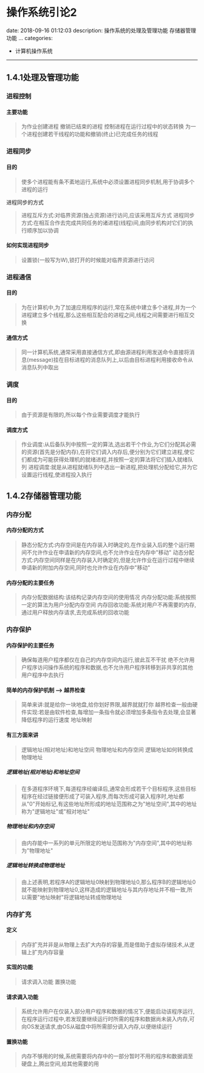 #   操作系统引论2
date: 2018-09-16 01:12:03
description: 操作系统的处理及管理功能 存储器管理功能 ...
categories:
-   计算机操作系统
---
##	1.4.1处理及管理功能
###	进程控制
####	主要功能
>   为作业创建进程
>   撤销已结束的进程
>   控制进程在运行过程中的状态转换
>   为一个进程创建若干线程的功能和撤销(终止)已完成任务的线程
###	进程同步
####	目的
>   使多个进程能有条不紊地运行,系统中必须设置进程同步机制,用于协调多个进程的运行

进程同步的方式
>   进程互斥方式:对临界资源(独占资源)进行访问,应该采用互斥方式
>   进程同步方式:在相互合作去完成共同任务的诸进程(线程)间,由同步机构对它们的执行顺序加以协调
####	如何实现进程同步
>   设置锁(一般写为W),锁打开的时候能对临界资源进行访问
###	进程通信
####	目的
>   为在计算机中,为了加速应用程序的运行,常在系统中建立多个进程,并为一个进程建立多个线程,那么这些相互配合的进程之间,线程之间需要进行相互交换

####    通信方式
>   同一计算机系统,通常采用直接通信方式,即由源进程利用发送命令直接将消息(message)挂在目标进程的消息队列上,以后由目标进程利用接收命令从消息队列中取出
###	调度
####	目的
>   由于资源是有限的,所以每个作业需要调度才能执行
####	调度方式
>   作业调度:从后备队列中按照一定的算法,选出若干个作业,为它们分配其必需的资源(首先是分配内存),在将它们调入内存后,便分别为它们建立进程,使它们都成为可能获得处理机的就绪进程,并按照一定的算法将它们插入就绪队列
>   进程调度:就是从进程就绪队列中选出一新进程,把处理机分配给它,并为它设置运行线程,使进程投入执行
##	1.4.2存储器管理功能
###	内存分配
####	内存分配的方式
>   静态分配方式:内存空间是在内存装入时确定的,在作业装入后的整个运行期间不允许作业在申请新的内存空间,也不允许作业在内存中"移动"
>   动态分配方式:内存空间同样是在内存装入时确定的,但是允许作业在运行过程中继续申请新的附加内存空间,同时也允许作业在内存中"移动"
####	内存分配的主要任务
>   内存分配数据结构:该结构记录内存空间的使用情况
>   内存分配功能:系统按照一定的算法为用户分配内存空间
>   内存回收功能:系统对用户不再需要的内存,通过用户释放内存请求,去完成系统的回收功能
###	内存保护
####	内存保护的主要任务
>   确保每道用户程序都仅在自己的内存空间内运行,彼此互不干扰
>   绝不允许用户程序访问操作系统的程序和数据,也不允许用户程序转移到非共享的其他用户程序中去执行
####	简单的内存保护机制 –> 越界检查
>   简单来讲:就是给你一块地盘,给你划好界限,越界就就打你
>   越界检查一般由硬件实现:若是由软件检查,每增加一条指令就必须增加多条指令去处理,会显著降低程序的运行速度
地址映射
####	有三方面来讲
>   逻辑地址(相对地址)和地址空间
>   物理地址和内存空间
>   逻辑地址如何转换成物理地址
#####	逻辑地址(相对地址)和地址空间
>   在多道程序环境下,每道程序经编译后,通常会形成若干个目标程序,这些目标程序在经过链接便形成了可装入程序,而每次形成可装入程序时,地址都从"0"开始标记,有这些地址所形成的地址范围称之为"地址空间",其中的地址称为"逻辑地址"或"相对地址"
#####	物理地址和内存空间
>   由内存能中一系列的单元所限定的地址范围称为"内存空间",其中的地址称为"物理地址"
#####	逻辑地址转换成物理地址
>   由上述表明,若程序A的逻辑地址0映射到物理地址0,那么程序B的逻辑地址0就不能映射到物理地址0,这样造成的逻辑地址与其内存地址并不相一致,所以需要"地址映射"将逻辑地址转成物理地址
###	内存扩充
####	定义
>   内存扩充并非是从物理上去扩大内存的容量,而是借助于虚拟存储技术,从逻辑上扩充内存容量
####	实现的功能
>   请求调入功能
>   置换功能
####	请求调入功能
>   系统允许用户在仅装入部分用户程序和数据的情况下,便能启动该程序运行,在程序运行过程中,若发现要继续运行时所需的程序和数据尚未装入内存,可向OS发送请求,由OS从磁盘中将所需部分调入内存,以便继续运行
####	置换功能
>   内存不够用的时候,系统需要将内存中的一部分暂时不用的程序和数据调至硬盘上,腾出空间,给其他需要的用
